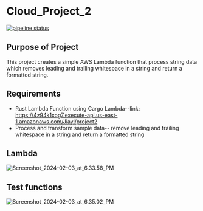 # Cloud_Project_2
[![pipeline status](https://gitlab.com/JiayiZhou36/cloud_project_2/badges/main/pipeline.svg)](https://gitlab.com/JiayiZhou36/cloud_project_2/-/commits/main)

## Purpose of Project
This project creates a simple AWS Lambda function that process string data which removes leading and trailing whitespace in a string and return a formatted string.

## Requirements
* Rust Lambda Function using Cargo Lambda--link: https://4z94k1xog7.execute-api.us-east-1.amazonaws.com/Jiayi/project2
* Process and transform sample data-- remove leading and trailing whitespace in a string and return a formatted string

## Lambda
![Screenshot_2024-02-03_at_6.33.58_PM](/uploads/b4fefaeb15b536c32d854008a2eac98c/Screenshot_2024-02-03_at_6.33.58_PM.png)

## Test functions
![Screenshot_2024-02-03_at_6.35.02_PM](/uploads/8176340bef2b7d24834b33f3605466ac/Screenshot_2024-02-03_at_6.35.02_PM.png)


